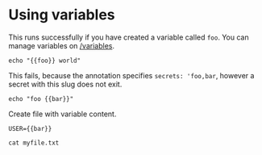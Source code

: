 <!-- 
setup:
    docker: command-example
-->

# Using variables

This runs successfully if you have created a variable called `foo`. You can manage variables on [/variables](/secrets).

```bash|{type:'command', secrets: 'foo'}
echo "{{foo}} world"
```

This fails, because the annotation specifies `secrets: 'foo,bar`, however a secret with this slug does not exit.

```bash|{type:'command', secrets: 'foo,bar'}
echo "foo {{bar}}"
```

Create file with variable content.

```bash|{type:'file', secrets: 'bar', path: 'myfile.txt'}
USER={{bar}}
```

```bash|{type:'command'}
cat myfile.txt
```

